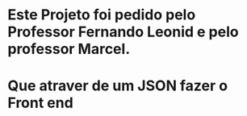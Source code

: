 # Este Projeto foi pedido pelo Professor Fernando Leonid e pelo professor Marcel.
# Que atraver de um JSON fazer o Front end 
